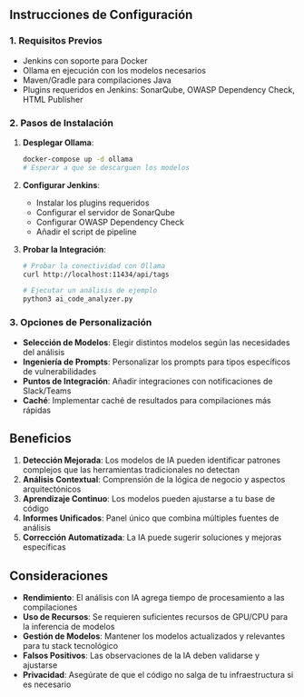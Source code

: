 ## Instrucciones de Configuración

### 1. Requisitos Previos

* Jenkins con soporte para Docker
* Ollama en ejecución con los modelos necesarios
* Maven/Gradle para compilaciones Java
* Plugins requeridos en Jenkins: SonarQube, OWASP Dependency Check, HTML Publisher

### 2. Pasos de Instalación

1. **Desplegar Ollama**:

   ```bash
   docker-compose up -d ollama
   # Esperar a que se descarguen los modelos
   ```

2. **Configurar Jenkins**:

   * Instalar los plugins requeridos
   * Configurar el servidor de SonarQube
   * Configurar OWASP Dependency Check
   * Añadir el script de pipeline

3. **Probar la Integración**:

   ```bash
   # Probar la conectividad con Ollama
   curl http://localhost:11434/api/tags

   # Ejecutar un análisis de ejemplo
   python3 ai_code_analyzer.py
   ```

### 3. Opciones de Personalización

* **Selección de Modelos**: Elegir distintos modelos según las necesidades del análisis
* **Ingeniería de Prompts**: Personalizar los prompts para tipos específicos de vulnerabilidades
* **Puntos de Integración**: Añadir integraciones con notificaciones de Slack/Teams
* **Caché**: Implementar caché de resultados para compilaciones más rápidas

## Beneficios

1. **Detección Mejorada**: Los modelos de IA pueden identificar patrones complejos que las herramientas tradicionales no detectan
2. **Análisis Contextual**: Comprensión de la lógica de negocio y aspectos arquitectónicos
3. **Aprendizaje Continuo**: Los modelos pueden ajustarse a tu base de código
4. **Informes Unificados**: Panel único que combina múltiples fuentes de análisis
5. **Corrección Automatizada**: La IA puede sugerir soluciones y mejoras específicas

## Consideraciones

* **Rendimiento**: El análisis con IA agrega tiempo de procesamiento a las compilaciones
* **Uso de Recursos**: Se requieren suficientes recursos de GPU/CPU para la inferencia de modelos
* **Gestión de Modelos**: Mantener los modelos actualizados y relevantes para tu stack tecnológico
* **Falsos Positivos**: Las observaciones de la IA deben validarse y ajustarse
* **Privacidad**: Asegúrate de que el código no salga de tu infraestructura si es necesario
